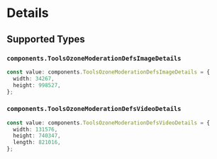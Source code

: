 # Details


## Supported Types

### `components.ToolsOzoneModerationDefsImageDetails`

```typescript
const value: components.ToolsOzoneModerationDefsImageDetails = {
  width: 34267,
  height: 998527,
};
```

### `components.ToolsOzoneModerationDefsVideoDetails`

```typescript
const value: components.ToolsOzoneModerationDefsVideoDetails = {
  width: 131576,
  height: 740347,
  length: 821016,
};
```

